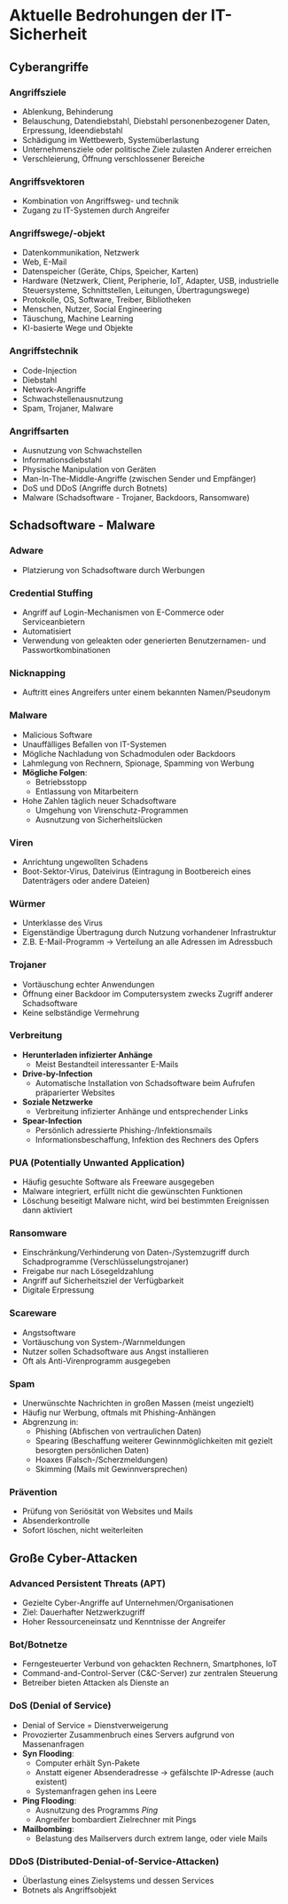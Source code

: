 # Aktuelle Bedrohungen der IT-Sicherheit

## Cyberangriffe

### Angriffsziele
- Ablenkung, Behinderung
- Belauschung, Datendiebstahl, Diebstahl personenbezogener Daten, Erpressung, Ideendiebstahl
- Schädigung im Wettbewerb, Systemüberlastung
- Unternehmensziele oder politische Ziele zulasten Anderer erreichen
- Verschleierung, Öffnung verschlossener Bereiche

### Angriffsvektoren
- Kombination von Angriffsweg- und technik
- Zugang zu IT-Systemen durch Angreifer

### Angriffswege/-objekt
- Datenkommunikation, Netzwerk
- Web, E-Mail
- Datenspeicher (Geräte, Chips, Speicher, Karten)
- Hardware (Netzwerk, Client, Peripherie, IoT, Adapter, USB, industrielle Steuersysteme, Schnittstellen, Leitungen, Übertragungswege)
- Protokolle, OS, Software, Treiber, Bibliotheken
- Menschen, Nutzer, Social Engineering
- Täuschung, Machine Learning
- KI-basierte Wege und Objekte

### Angriffstechnik
- Code-Injection
- Diebstahl
- Network-Angriffe
- Schwachstellenausnutzung
- Spam, Trojaner, Malware

### Angriffsarten
- Ausnutzung von Schwachstellen
- Informationsdiebstahl
- Physische Manipulation von Geräten
- Man-In-The-Middle-Angriffe (zwischen Sender und Empfänger)
- DoS und DDoS (Angriffe durch Botnets)
- Malware (Schadsoftware - Trojaner, Backdoors, Ransomware)


## Schadsoftware - Malware

### Adware
- Platzierung von Schadsoftware durch Werbungen

### Credential Stuffing
- Angriff auf Login-Mechanismen von E-Commerce oder Serviceanbietern
- Automatisiert
- Verwendung von geleakten oder generierten Benutzernamen- und Passwortkombinationen

### Nicknapping
- Auftritt eines Angreifers unter einem bekannten Namen/Pseudonym

### Malware
- Malicious Software
- Unauffälliges Befallen von IT-Systemen
- Mögliche Nachladung von Schadmodulen oder Backdoors
- Lahmlegung von Rechnern, Spionage, Spamming von Werbung
- **Mögliche Folgen**:
  - Betriebsstopp
  - Entlassung von Mitarbeitern
- Hohe Zahlen täglich neuer Schadsoftware
  - Umgehung von Virenschutz-Programmen
  - Ausnutzung von Sicherheitslücken

### Viren
- Anrichtung ungewollten Schadens
- Boot-Sektor-Virus, Dateivirus (Eintragung in Bootbereich eines Datenträgers oder andere Dateien)

### Würmer
- Unterklasse des Virus
- Eigenständige Übertragung durch Nutzung vorhandener Infrastruktur
- Z.B. E-Mail-Programm -> Verteilung an alle Adressen im Adressbuch

### Trojaner
- Vortäuschung echter Anwendungen
- Öffnung einer Backdoor im Computersystem zwecks Zugriff anderer Schadsoftware
- Keine selbständige Vermehrung

### Verbreitung
- **Herunterladen infizierter Anhänge**
  - Meist Bestandteil interessanter E-Mails
- **Drive-by-Infection**
  - Automatische Installation von Schadsoftware beim Aufrufen präparierter Websites
- **Soziale Netzwerke**
  - Verbreitung infizierter Anhänge und entsprechender Links
- **Spear-Infection**
  - Persönlich adressierte Phishing-/Infektionsmails
  - Informationsbeschaffung, Infektion des Rechners des Opfers

### PUA (Potentially Unwanted Application)
- Häufig gesuchte Software als Freeware ausgegeben
- Malware integriert, erfüllt nicht die gewünschten Funktionen
- Löschung beseitigt Malware nicht, wird bei bestimmten Ereignissen dann aktiviert

### Ransomware
- Einschränkung/Verhinderung von Daten-/Systemzugriff durch Schadprogramme (Verschlüsselungstrojaner)
- Freigabe nur nach Lösegeldzahlung
- Angriff auf Sicherheitsziel der Verfügbarkeit
- Digitale Erpressung

### Scareware
- Angstsoftware
- Vortäuschung von System-/Warnmeldungen
- Nutzer sollen Schadsoftware aus Angst installieren
- Oft als Anti-Virenprogramm ausgegeben

### Spam
- Unerwünschte Nachrichten in großen Massen (meist ungezielt)
- Häufig nur Werbung, oftmals mit Phishing-Anhängen
- Abgrenzung in:
  - Phishing (Abfischen von vertraulichen Daten)
  - Spearing (Beschaffung weiterer Gewinnmöglichkeiten mit gezielt besorgten persönlichen Daten)
  - Hoaxes (Falsch-/Scherzmeldungen)
  - Skimming (Mails mit Gewinnversprechen)

### Prävention
- Prüfung von Seriösität von Websites und Mails
- Absenderkontrolle
- Sofort löschen, nicht weiterleiten


## Große Cyber-Attacken

### Advanced Persistent Threats (APT)
- Gezielte Cyber-Angriffe auf Unternehmen/Organisationen
- Ziel: Dauerhafter Netzwerkzugriff
- Hoher Ressourceneinsatz und Kenntnisse der Angreifer

### Bot/Botnetze
- Ferngesteuerter Verbund von gehackten Rechnern, Smartphones, IoT
- Command-and-Control-Server (C&C-Server) zur zentralen Steuerung
- Betreiber bieten Attacken als Dienste an

### DoS (Denial of Service)
- Denial of Service = Dienstverweigerung
- Provozierter Zusammenbruch eines Servers aufgrund von Massenanfragen
- **Syn Flooding**:
  - Computer erhält Syn-Pakete
  - Anstatt eigener Absenderadresse -> gefälschte IP-Adresse (auch existent)
  - Systemanfragen gehen ins Leere
- **Ping Flooding**:
  - Ausnutzung des Programms *Ping*
  - Angreifer bombardiert Zielrechner mit Pings
- **Mailbombing**:
  - Belastung des Mailservers durch extrem lange, oder viele Mails

### DDoS (Distributed-Denial-of-Service-Attacken)
- Überlastung eines Zielsystems und dessen Services
- Botnets als Angriffsobjekt
